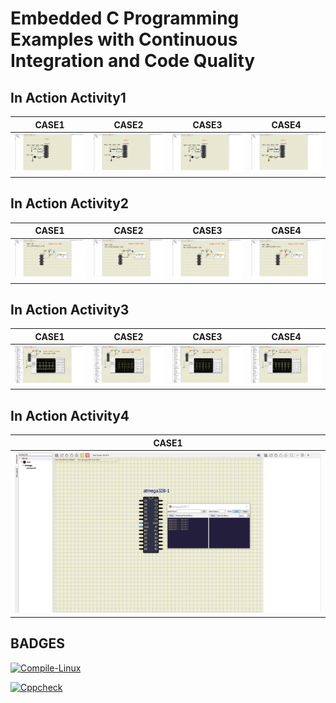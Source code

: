 # Embedded C Programming Examples with Continuous Integration and Code Quality

## In Action Activity1

|CASE1|CASE2|CASE3|CASE4|
|:--:|:--:|:--:|:--:|
|![CASE1](simulation/Activity1(CASE1).png)|![CASE2](simulation/Activity1(CASE2).png)|![CASE3](simulation/Activity1(CASE3).png)|![CASE4](simulation/Activity1(CASE4).png)|

## In Action Activity2

|CASE1|CASE2|CASE3|CASE4|
|:--:|:--:|:--:|:--:|
|![CASE1](simulation/Activity2(CASE1).png)|![CASE2](simulation/Activity2(CASE2).png)|![CASE3](simulation/Activity2(CASE3).png)|![CASE4](simulation/Activity2(CASE4).png)|

## In Action Activity3

|CASE1|CASE2|CASE3|CASE4|
|:--:|:--:|:--:|:--:|
|![CASE1](simulation/Activity3(CASE1).png)|![CASE2](simulation/Activity3(CASE2).png)|![CASE3](simulation/Activity3(CASE3).png)|![CASE4](simulation/Activity3(CASE4).png)|

## In Action Activity4

|CASE1|
|:--:|
|![CASE1](simulation/Activity4.png)|

## BADGES

[![Compile-Linux](https://github.com/Sampanna-T/EmbeddedC_258116/actions/workflows/Compile.yml/badge.svg)](https://github.com/Sampanna-T/EmbeddedC_258116/actions/workflows/Compile.yml)

[![Cppcheck](https://github.com/Sampanna-T/EmbeddedC_258116/actions/workflows/CodeQuality.yml/badge.svg)](https://github.com/Sampanna-T/EmbeddedC_258116/actions/workflows/CodeQuality.yml)
